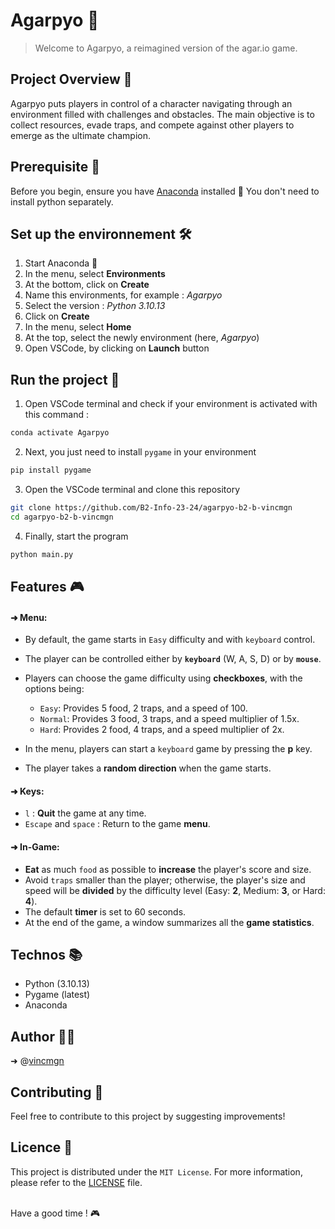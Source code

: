 # Agarpyo 🧩
> Welcome to Agarpyo, a reimagined version of the agar.io game.

## Project Overview 🎯

Agarpyo puts players in control of a character navigating through an environment filled with challenges and obstacles. The main objective is to collect resources, evade traps, and compete against other players to emerge as the ultimate champion.

## Prerequisite 🛟

Before you begin, ensure you have  [Anaconda](https://www.anaconda.com/download) installed 🐍
You don't need to install python separately.

## Set up the environnement 🛠️

1. Start Anaconda 🐍
2. In the menu, select **Environments**
3. At the bottom, click on **Create** 
4. Name this environments, for example : _Agarpyo_
5. Select the version : _Python 3.10.13_
6. Click on **Create**
4. In the menu, select **Home**
5. At the top, select the newly environment (here, _Agarpyo_)
6. Open VSCode, by clicking on **Launch** button

## Run the project 🚀

1. Open VSCode terminal and check if your environment is activated with this command :
```bash
conda activate Agarpyo
```
2. Next, you just need to install `pygame` in your environment
```bash
pip install pygame
```
3. Open the VSCode terminal and clone this repository
```bash
git clone https://github.com/B2-Info-23-24/agarpyo-b2-b-vincmgn
cd agarpyo-b2-b-vincmgn
```
4. Finally, start the program
```bash
python main.py
```

## Features 🎮

#### ➜ Menu:
- By default, the game starts in `Easy` difficulty and with `keyboard` control.
- The player can be controlled either by **`keyboard`** (W, A, S, D) or by **`mouse`**.
- Players can choose the game difficulty using **checkboxes**, with the options being:
    - `Easy`: Provides 5 food, 2 traps, and a speed of 100.
    - `Normal`: Provides 3 food, 3 traps, and a speed multiplier of 1.5x.
    - `Hard`: Provides 2 food, 4 traps, and a speed multiplier of 2x.

- In the menu, players can start a `keyboard` game by pressing the **p** key.
- The player takes a **random direction** when the game starts.

#### ➜ Keys:
- `l` : **Quit** the game at any time.
- `Escape` and `space` : Return to the game **menu**.

#### ➜ In-Game:
- **Eat** as much `food` as possible to **increase** the player's score and size.
- Avoid `traps` smaller than the player; otherwise, the player's size and speed will be **divided** by the difficulty level (Easy: **2**, Medium: **3**, or Hard: **4**).
- The default **timer** is set to 60 seconds.
- At the end of the game, a window summarizes all the **game statistics**.


## Technos 📚

- Python (3.10.13)
- Pygame (latest)
- Anaconda

## Author 👨‍💻
➜ @[vincmgn](https://github.com/vincmgn)

## Contributing 🤝
Feel free to contribute to this project by suggesting improvements!

## Licence 📜
This project is distributed under the `MIT License`. For more information, please refer to the [LICENSE](/LICENSE) file.

<br>
Have a good time ! 🎮
